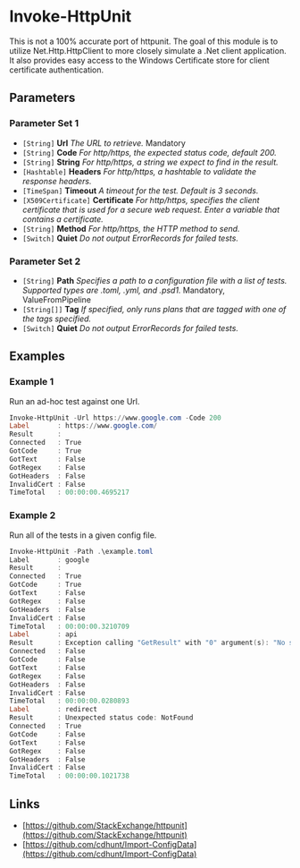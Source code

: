 # Invoke-HttpUnit

This is not a 100% accurate port of httpunit. The goal of this module is to utilize Net.Http.HttpClient to more closely simulate a .Net client application. It also provides easy access to the Windows Certificate store for client certificate authentication.

## Parameters

### Parameter Set 1

- `[String]` **Url** _The URL to retrieve._ Mandatory
- `[String]` **Code** _For http/https, the expected status code, default 200._ 
- `[String]` **String** _For http/https, a string we expect to find in the result._ 
- `[Hashtable]` **Headers** _For http/https, a hashtable to validate the response headers._ 
- `[TimeSpan]` **Timeout** _A timeout for the test. Default is 3 seconds._ 
- `[X509Certificate]` **Certificate** _For http/https, specifies the client certificate that is used for a secure web request. Enter a variable that contains a certificate._ 
- `[String]` **Method** _For http/https, the HTTP method to send._ 
- `[Switch]` **Quiet** _Do not output ErrorRecords for failed tests._ 

### Parameter Set 2

- `[String]` **Path** _Specifies a path to a configuration file with a list of tests. Supported types are .toml, .yml, and .psd1._ Mandatory, ValueFromPipeline
- `[String[]]` **Tag** _If specified, only runs plans that are tagged with one of the tags specified._ 
- `[Switch]` **Quiet** _Do not output ErrorRecords for failed tests._ 

## Examples

### Example 1

Run an ad-hoc test against one Url.

```powershell
Invoke-HttpUnit -Url https://www.google.com -Code 200
Label       : https://www.google.com/
Result      :
Connected   : True
GotCode     : True
GotText     : False
GotRegex    : False
GotHeaders  : False
InvalidCert : False
TimeTotal   : 00:00:00.4695217
```
### Example 2

Run all of the tests in a given config file.

```powershell
Invoke-HttpUnit -Path .\example.toml
Label       : google
Result      :
Connected   : True
GotCode     : True
GotText     : False
GotRegex    : False
GotHeaders  : False
InvalidCert : False
TimeTotal   : 00:00:00.3210709
Label       : api
Result      : Exception calling "GetResult" with "0" argument(s): "No such host is known. (api.example.com:80)"
Connected   : False
GotCode     : False
GotText     : False
GotRegex    : False
GotHeaders  : False
InvalidCert : False
TimeTotal   : 00:00:00.0280893
Label       : redirect
Result      : Unexpected status code: NotFound
Connected   : True
GotCode     : False
GotText     : False
GotRegex    : False
GotHeaders  : False
InvalidCert : False
TimeTotal   : 00:00:00.1021738
```

## Links

- [https://github.com/StackExchange/httpunit](https://github.com/StackExchange/httpunit)
- [https://github.com/cdhunt/Import-ConfigData](https://github.com/cdhunt/Import-ConfigData)
